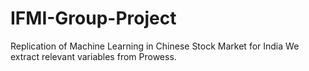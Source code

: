 # IFMI-Group-Project
Replication of Machine Learning in Chinese Stock Market for India
We extract relevant variables from Prowess. 
